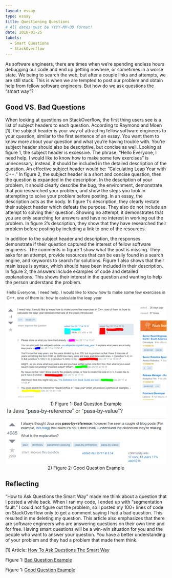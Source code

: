 ```yaml
---
layout: essay
type: essay
title: Questioning Questions
# All dates must be YYYY-MM-DD format!
date: 2018-01-25
labels:
  - Smart Questions
  - StackOverflow
---
```


As software engineers, there are times when we’re spending endless hours debugging our code and end up getting nowhere, or sometimes in a worse state. We being to search the web, but after a couple links and attempts, we are still stuck. This is when we are tempted to post our problem and obtain help from fellow software engineers. But how do we ask questions the “smart way”?

## Good VS. Bad Questions

When looking at questions on StackOverflow, the first thing users see is a list of subject headers to each question. According to Raymond and Moen [1], the subject header is your way of attracting fellow software engineers to your question, similar to the first sentence of an essay. You want them to know more about your question and what you’re having trouble with. You’re subject header should also be descriptive, but concise as well. Looking at figure 1, the subject header is excessive. The phrase, “Hello Everyone, I need help, I would like to know how to make some few exercises” is unnecessary, instead, it should be included in the detailed description of the question. An effective subject header would be: “Calculating Leap Year with C++.” In figure 2, the subject header is a short and concise question, then the question is expanded in the description. In the description of your problem, it should clearly describe the bug, the environment, demonstrate that you researched your problem, and show the steps you took in attempting to solve your problem before posting. In an essay, the description acts as the body. In figure 1’s description, they clearly restate their subject header which defeats the purpose. They also do not include an attempt to solving their question. Showing no attempt, it demonstrates that you are only searching for answers and have no interest in working out the problem. In figure 2’s description, they show that they have researched their problem before posting by including a link to one of the resources. 

In addition to the subject header and description, the responses demonstrate if their question captured the interest of fellow software engineers. The comments in figure 1 show what the post is missing. They asks for an attempt, provide resources that can be easily found in a search engine, and keywords to search for solutions. Figure 1 also shows that their main issue is syntax, which should have been included in their description. In figure 2, the answers include examples of code and detailed explanations. This shows their interest in the question and wanting to help the person understand the problem.  

<center>
    <img class="ui medium rounded image" src="../images/BadQ.PNG"> 
    <figcaption>1) Figure 1: Bad Question Example</figcaption>
    <img class="ui medium rounded image" src="../images/GoodQ.PNG"> 
    <figcaption>2) Figure 2: Good Question Example </figcaption>
</center>

## Reflecting 
“How to Ask Questions the Smart Way” made me think about a question that I posted a while back. When I ran my code, I ended up with “segmentation fault.” I could not figure out the problem, so I posted my 100+ lines of code on StackOverflow only to get a comment saying I had a bad question. This resulted in me deleting my question. This article also emphasizes that there are software engineers who are answering questions on their own time and for free. Having smart questions will be a win-win situation for you and the people who want to answer your question. You have a better understanding of your problem and they had a problem that made them think. 

[1] Article: <a href="http://www.catb.org/esr/faqs/smart-questions.html#intro"></i>How To Ask Questions The Smart Way</a>

Figure 1: <a href="https://stackoverflow.com/questions/48010181/hello-everyone-i-need-help-i-would-like-to-know-how-to-make-some-few-exercises"></i>Bad Question Example</a>

Figure 1: <a href="https://stackoverflow.com/questions/40480/is-java-pass-by-reference-or-pass-by-value"></i>Good Question Example</a>

